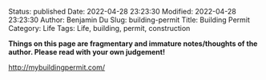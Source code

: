 Status: published
Date: 2022-04-28 23:23:30
Modified: 2022-04-28 23:23:30
Author: Benjamin Du
Slug: building-permit
Title: Building Permit
Category: Life
Tags: Life, building, permit, construction

**Things on this page are fragmentary and immature notes/thoughts of the author. Please read with your own judgement!**

http://mybuildingpermit.com/